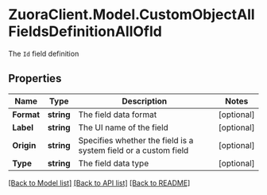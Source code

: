 # ZuoraClient.Model.CustomObjectAllFieldsDefinitionAllOfId
The `Id` field definition

## Properties

Name | Type | Description | Notes
------------ | ------------- | ------------- | -------------
**Format** | **string** | The field data format | [optional] 
**Label** | **string** | The UI name of the field | [optional] 
**Origin** | **string** | Specifies whether the field is a system field or a custom field | [optional] 
**Type** | **string** | The field data type | [optional] 

[[Back to Model list]](../README.md#documentation-for-models) [[Back to API list]](../README.md#documentation-for-api-endpoints) [[Back to README]](../README.md)

